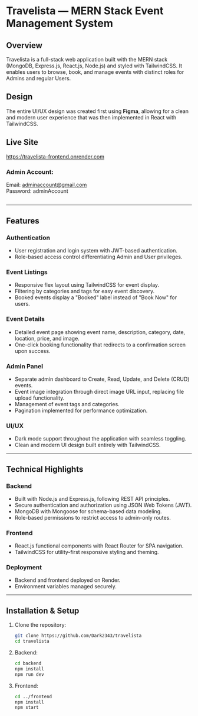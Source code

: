 # Travelista — MERN Stack Event Management System

## Overview  
Travelista is a full-stack web application built with the MERN stack (MongoDB, Express.js, React.js, Node.js) and styled with TailwindCSS. It enables users to browse, book, and manage events with distinct roles for Admins and regular Users.

## Design  
The entire UI/UX design was created first using **Figma**, allowing for a clean and modern user experience that was then implemented in React with TailwindCSS.

## Live Site
https://travelista-frontend.onrender.com

### Admin Account: 
Email: adminaccount@gmail.com </br>
Password: adminAccount

## 
---

## Features

### Authentication  
- User registration and login system with JWT-based authentication.  
- Role-based access control differentiating Admin and User privileges.  

### Event Listings  
- Responsive flex layout using TailwindCSS for event display.
- Filtering by categories and tags for easy event discovery.  
- Booked events display a "Booked" label instead of "Book Now" for users.  

### Event Details  
- Detailed event page showing event name, description, category, date, location, price, and image.  
- One-click booking functionality that redirects to a confirmation screen upon success.  

### Admin Panel  
- Separate admin dashboard to Create, Read, Update, and Delete (CRUD) events.  
- Event image integration through direct image URL input, replacing file upload functionality.
- Management of event tags and categories.
- Pagination implemented for performance optimization.

### UI/UX  
- Dark mode support throughout the application with seamless toggling.  
- Clean and modern UI design built entirely with TailwindCSS.  

---

## Technical Highlights  

### Backend  
- Built with Node.js and Express.js, following REST API principles.  
- Secure authentication and authorization using JSON Web Tokens (JWT).  
- MongoDB with Mongoose for schema-based data modeling.  
- Role-based permissions to restrict access to admin-only routes.  

### Frontend  
- React.js functional components with React Router for SPA navigation.  
- TailwindCSS for utility-first responsive styling and theming.  

### Deployment  
- Backend and frontend deployed on Render.
- Environment variables managed securely.  

---

## Installation & Setup

1. Clone the repository:  
   ```bash
   git clone https://github.com/Dark2343/travelista
   cd travelista
   ```

2. Backend:
    ```bash
    cd backend
    npm install
    npm run dev
    ```

3. Frontend:
    ```bash
    cd ../frontend
    npm install
    npm start
    ```

